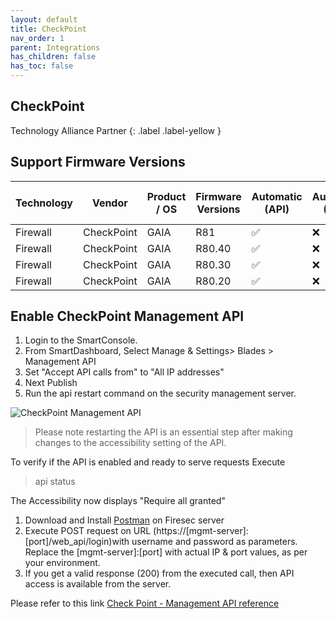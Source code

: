 ```yaml
---
layout: default
title: CheckPoint
nav_order: 1
parent: Integrations
has_children: false
has_toc: false
---
```



## CheckPoint 
Technology Alliance Partner
{: .label .label-yellow }

## Support Firmware Versions

<div markdown="1">

|Technology|Vendor|Product / OS|Firmware Versions|Automatic (API)|Automatic (SSH)|Manual (Config File)|
|---|---|---|---|---|---|---|
|Firewall|CheckPoint|GAIA|R81|✅|❌|❌|
|Firewall|CheckPoint|GAIA|R80.40|✅|❌|❌|
|Firewall|CheckPoint|GAIA|R80.30|✅|❌|❌|
|Firewall|CheckPoint|GAIA|R80.20|✅|❌|❌|

</div>

## Enable CheckPoint Management API

1.	Login to the SmartConsole.
2.	From SmartDashboard, Select Manage & Settings> Blades > Management API
3.	Set "Accept API calls from" to "All IP addresses" 
4.	Next Publish 
5.	Run the api restart command on the security management server. 

![CheckPoint Management API](../../../../assets/images/CheckPoint%20Management%20API.png)

> Please note restarting the API is an essential step after making changes to the accessibility setting of the API.

To verify if the API is enabled and ready to serve requests 
Execute
> api status 

The Accessibility now displays "Require all granted"

1.	Download and Install [Postman](https://www.postman.com/downloads/) on Firesec server
2.	Execute POST request on URL (https://[mgmt-server]:[port]/web_api/login)with username and password as parameters. Replace the [mgmt-server]:[port] with actual IP & port values, as per your environment.
3.	If you get a valid response (200) from the executed call, then API access is available from the server.

Please refer to this link [Check Point - Management API reference](https://sc1.checkpoint.com/documents/latest/APIs/#introduction~v1.9)
